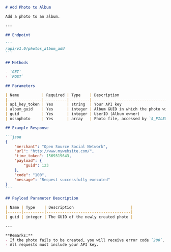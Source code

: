 ````markdown name=docs/endpoints/photos_album_add.md
# Add Photo to Album

Add a photo to an album.

---

## Endpoint

```
/api/v1.0/photos_album_add
```

## Methods

- `GET`
- `POST`

## Parameters

| Name          | Required | Type    | Description                                                |
|---------------|----------|---------|------------------------------------------------------------|
| api_key_token | Yes      | string  | Your API key                                               |
| album_guid    | Yes      | integer | Album GUID in which the photo will be added                |
| guid          | Yes      | integer | UserID (Album owner)                                       |
| ossnphoto     | Yes      | array   | Photo file, accessed by `$_FILES['ossnphoto']`             |

## Example Response

```json
{
    "merchant": "Open Source Social Network",
    "url": "http://www.mywebsite.com/",
    "time_token": 1569319643,
    "payload": {
        "guid": 123
    },
    "code": "100",
    "message": "Request successfully executed"
}
```

## Payload Parameter Description

| Name | Type    | Description                         |
|------|---------|-------------------------------------|
| guid | integer | The GUID of the newly created photo |

---

**Remarks:**
- If the photo fails to be created, you will receive error code `200`.
- All requests must include your API key.
````
